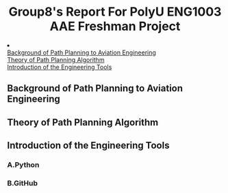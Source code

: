  <h1 align="center">Group8's Report For PolyU ENG1003 AAE Freshman Project </h1>
<li>
 <br />
 <a href="#Background-of-Path-Planning-to-Aviation-Engineering">Background of Path Planning to Aviation Engineering</a>
 <br />
 <a href="#Theory-of-Path-Planning-Algorithm">Theory of Path Planning Algorithm</a>
 <br />
 <a href="#Introduction-of-the-Engineering-Tools">Introduction of the Engineering Tools</a>
 <br />
 

 
  <!-- Background of Path Planning to Aviation Engineering -->
  ## Background of Path Planning to Aviation Engineering
  
  <!-- Theory of Path Planning Algorithm -->
  ## Theory of Path Planning Algorithm
 
   <!-- Introduction of the Engineering Tools -->
  ## Introduction of the Engineering Tools
 
 ###    A.Python
 ###    B.GitHub
